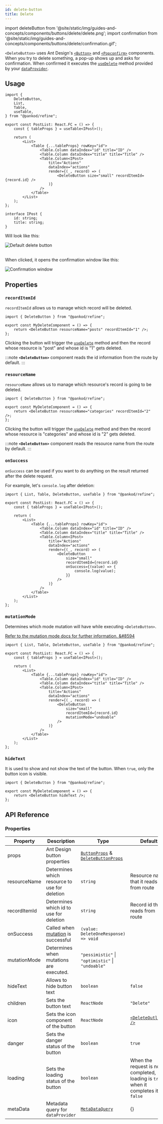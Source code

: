 ```yaml
---
id: delete-button
title: Delete
---
```


import deleteButton from '@site/static/img/guides-and-concepts/components/buttons/delete/delete.png';
import confirmation from '@site/static/img/guides-and-concepts/components/buttons/delete/confirmation.gif';

`<DeleteButton>` uses Ant Design's [`<Button>`](https://ant.design/components/button/) and [`<Popconfirm>`](https://ant.design/components/popconfirm/) components.
When you try to delete something, a pop-up shows up and asks for confirmation. When confirmed it executes the [`useDelete`](api-references/hooks/data/useDelete.md) method provided by your [`dataProvider`](api-references/providers/data-provider.md).

## Usage

```tsx  {1, 19}
import {
    DeleteButton,
    List,
    Table,
    useTable,
} from "@pankod/refine";

export const PostList: React.FC = () => {
    const { tableProps } = useTable<IPost>();

    return (
        <List>
            <Table {...tableProps} rowKey="id">
                <Table.Column dataIndex="id" title="ID" />
                <Table.Column dataIndex="title" title="Title" />
                <Table.Column<IPost>
                    title="Actions"
                    dataIndex="actions"
                    render={(_, record) => (
                        <DeleteButton size="small" recordItemId={record.id} />
                    )}
                />
            </Table>
        </List>
    );
};

interface IPost {
    id: string;
    title: string;
}
```

Will look like this:

<div class="img-container">
    <div class="window">
        <div class="control red"></div>
        <div class="control orange"></div>
        <div class="control green"></div>
    </div>
    <img src={deleteButton} alt="Default delete button" />
</div>
<br />

When clicked, it opens the confirmation window like this:

<div class="img-container">
    <div class="window">
        <div class="control red"></div>
        <div class="control orange"></div>
        <div class="control green"></div>
    </div>
    <img src={confirmation} alt="Confirmation window" />
</div>

## Properties

### `recordItemId`

`recordItemId` allows us to manage which record will be deleted.

```tsx 
import { DeleteButton } from "@pankod/refine";

export const MyDeleteComponent = () => {
    return <DeleteButton resourceName="posts" recordItemId="1" />;
};
```

Clicking the button will trigger the [`useDelete`](api-references/hooks/data/useDelete.md) method and then the record whose resource is "post" and whose id is "1" gets deleted.

:::note
**`<DeleteButton>`** component reads the id information from the route by default.
:::

### `resourceName`

`resourceName` allows us to manage which resource's record is going to be deleted.

```tsx 
import { DeleteButton } from "@pankod/refine";

export const MyDeleteComponent = () => {
    return <DeleteButton resourceName="categories" recordItemId="2" />;
};
```

Clicking the button will trigger the [`useDelete`](api-references/hooks/data/useDelete.md) method and then the record whose resource is "categories" and whose id is "2" gets deleted.

:::note
**`<DeleteButton>`** component reads the resource name from the route by default.
:::

### `onSuccess`

`onSuccess` can be used if you want to do anything on the result returned after the delete request.

For example, let's `console.log` after deletion:

```tsx  {17-19}
import { List, Table, DeleteButton, useTable } from "@pankod/refine";

export const PostList: React.FC = () => {
    const { tableProps } = useTable<IPost>();

    return (
        <List>
            <Table {...tableProps} rowKey="id">
                <Table.Column dataIndex="id" title="ID" />
                <Table.Column dataIndex="title" title="Title" />
                <Table.Column<IPost>
                    title="Actions"
                    dataIndex="actions"
                    render={(_, record) => (
                        <DeleteButton
                            size="small"
                            recordItemId={record.id}
                            onSuccess={(value) => {
                                console.log(value);
                            }}
                        />
                    )}
                />
            </Table>
        </List>
    );
};
```

### `mutationMode`

Determines which mode mutation will have while executing `<DeleteButton>`.

[Refer to the mutation mode docs for further information. &#8594](guides-and-concepts/mutation-mode.md)

```tsx  {17}
import { List, Table, DeleteButton, useTable } from "@pankod/refine";

export const PostList: React.FC = () => {
    const { tableProps } = useTable<IPost>();

    return (
        <List>
            <Table {...tableProps} rowKey="id">
                <Table.Column dataIndex="id" title="ID" />
                <Table.Column dataIndex="title" title="Title" />
                <Table.Column<IPost>
                    title="Actions"
                    dataIndex="actions"
                    render={(_, record) => (
                        <DeleteButton
                            size="small"
                            recordItemId={record.id}
                            mutationMode="undoable"
                        />
                    )}
                />
            </Table>
        </List>
    );
};
```

### `hideText`

It is used to show and not show the text of the button. When `true`, only the button icon is visible.

```tsx 
import { DeleteButton } from "@pankod/refine";

export const MyDeleteComponent = () => {
    return <DeleteButton hideText />;
};
```

## API Reference

### Properties

| Property     | Description                                                                                  | Type                                                                                                                        | Default                                                                              |
| ------------ | -------------------------------------------------------------------------------------------- | --------------------------------------------------------------------------------------------------------------------------- | ------------------------------------------------------------------------------------ |
| props        | Ant Design button properties                                                                 | [`ButtonProps`](https://ant.design/components/button/#API) & [`DeleteButtonProps`](../../interfaces.md#delete-button-props) |                                                                                      |
| resourceName | Determines which resource to use for deletion                                                | `string`                                                                                                                    | Resource name that it reads from route                                               |
| recordItemId | Determines which id to use for deletion                                                      | `string`                                                                                                                    | Record id that it reads from route                                                   |
| onSuccess    | Called when [mutation](https://react-query.tanstack.com/reference/useMutation) is successful | `(value: DeleteOneResponse) => void`                                                                                        |                                                                                      |
| mutationMode | Determines when mutations are executed.                                                      | `"pessimistic"` \| `"optimistic"` \| `"undoable"`                                                                           |                                                                                      |
| hideText     | Allows to hide button text                                                                   | `boolean`                                                                                                                   | `false`                                                                              |
| children     | Sets the button text                                                                         | `ReactNode`                                                                                                                 | `"Delete"`                                                                           |
| icon         | Sets the icon component of the button                                                        | `ReactNode`                                                                                                                 | [`<DeleteOutlined />`](https://ant.design/components/icon/)                          |
| danger       | Sets the danger status of the button                                                         | `boolean`                                                                                                                   | `true`                                                                               |
| loading      | Sets the loading status of the button                                                        | `boolean`                                                                                                                   | When the request is not completed, loading is `true`, when it completes it's `false` |
| metaData     | Metadata query for `dataProvider`                                                            | [`MetaDataQuery`](/api-references/interfaces.md#metadataquery)                                                            | {}                                                                                   |
